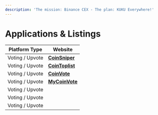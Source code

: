 ```yaml
---
description: 'The mission: Binance CEX - The plan: KUKU Everywhere!'
---
```


# Applications & Listings

| Platform Type   | Website                                                         |
| --------------- | --------------------------------------------------------------- |
| Voting / Upvote | ****[**CoinSniper**](https://coinsniper.net/coin/28158)****     |
| Voting / Upvote | ****[**CoinToplist**](https://cointoplist.net/coin/pankuku)**** |
| Voting / Upvote | ****[**CoinVote**](https://coinvote.cc/coin/Pankuku)****        |
| Voting / Upvote | ****[**MyCoinVote**](https://www.mycoinvote.com/panKUKU)****    |
| Voting / Upvote |                                                                 |
| Voting / Upvote |                                                                 |
| Voting / Upvote |                                                                 |
